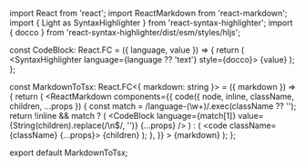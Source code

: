 import React from 'react';
import ReactMarkdown from 'react-markdown';
import { Light as SyntaxHighlighter } from 'react-syntax-highlighter';
import { docco } from 'react-syntax-highlighter/dist/esm/styles/hljs';

const CodeBlock: React.FC<any> = ({ language, value }) => {
  return (
    <SyntaxHighlighter language={language ?? 'text'} style={docco}>
      {value}
    </SyntaxHighlighter>
  );
};

const MarkdownToTsx: React.FC<{ markdown: string }> = ({ markdown }) => {
  return (
    <ReactMarkdown
      components={{
        code({ node, inline, className, children, ...props }) {
          const match = /language-(\w+)/.exec(className ?? '');
          return !inline && match ? (
            <CodeBlock language={match[1]} value={String(children).replace(/\n$/, '')} {...props} />
          ) : (
            <code className={className} {...props}>
              {children}
            </code>
          );
        },
      }}
    >
      {markdown}
    </ReactMarkdown>
  );
};

export default MarkdownToTsx;
